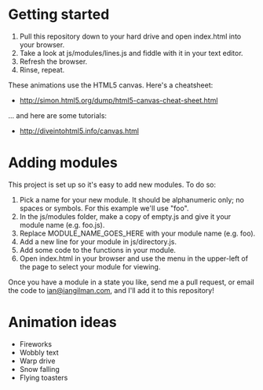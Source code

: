 # Getting started

1. Pull this repository down to your hard drive and open index.html into your browser. 
1. Take a look at js/modules/lines.js and fiddle with it in your text editor. 
1. Refresh the browser. 
1. Rinse, repeat.

These animations use the HTML5 canvas. Here's a cheatsheet: 

* http://simon.html5.org/dump/html5-canvas-cheat-sheet.html

... and here are some tutorials:

* http://diveintohtml5.info/canvas.html

# Adding modules

This project is set up so it's easy to add new modules. To do so:

1. Pick a name for your new module. It should be alphanumeric only; no spaces or symbols. For this example we'll use "foo".
1. In the js/modules folder, make a copy of empty.js and give it your module name (e.g. foo.js).
1. Replace MODULE_NAME_GOES_HERE with your module name (e.g. foo).
1. Add a new line for your module in js/directory.js.
1. Add some code to the functions in your module.
1. Open index.html in your browser and use the menu in the upper-left of the page to select your module for viewing.

Once you have a module in a state you like, send me a pull request, or email the code to ian@iangilman.com, and I'll add it to this repository!

# Animation ideas

* Fireworks
* Wobbly text
* Warp drive
* Snow falling
* Flying toasters
